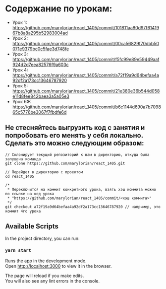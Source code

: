# Содержание по урокам:

- Урок 1: https://github.com/marylorian/react_1405/commit/101811aa80d97f6141967b8a8a295b52983004ad
- Урок 2: https://github.com/marylorian/react_1405/commit/00ca56829f70dbb50071e9379bc0c5fae3d748fe
- Урок 3: https://github.com/marylorian/react_1405/commit/f5fc99e89e59449aaf924d2d7eea82576f9a603c
- Урок 4: https://github.com/marylorian/react_1405/commit/a72f19a9d64befaa4a92df2a173cc13646787920
- Урок 5: https://github.com/marylorian/react_1405/commit/21e380e36b544d058e11d8fee842baea3a5a05e3
- Урок 6Ж https://github.com/marylorian/react_1405/commit/b6c1144d690a7b709865c5776be3067f7fbdfe6d

## Не стесняйтесь выгрузить код с занятия и попробовать его менять у себя локально. Сделать это можно следующим образом:

``` 
// Склонирует текущий репозиторий к вам в директорию, откуда была запущена команда
git clone https://github.com/marylorian/react_1405.git

// Перейдет в директорию с проектом
cd react_1405

/* 
 * Переключится на коммит конкретного урока, взять хэш коммита можно по ссылке на код урока 
 * "https://github.com/marylorian/react_1405/commit/<хэш коммита>"
 */
git checkout a72f19a9d64befaa4a92df2a173cc13646787920 // например, это коммит 4го урока
```

## Available Scripts

In the project directory, you can run:

### `yarn start`

Runs the app in the development mode.\
Open [http://localhost:3000](http://localhost:3000) to view it in the browser.

The page will reload if you make edits.\
You will also see any lint errors in the console.

